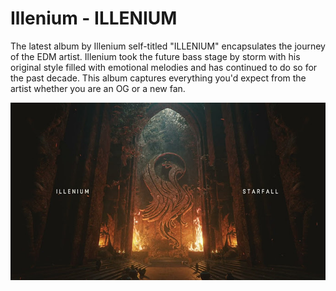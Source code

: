 # Illenium - ILLENIUM

The latest album by Illenium self-titled "ILLENIUM" encapsulates the journey of the EDM artist. 
Illenium took the future bass stage by storm with his original style filled with emotional melodies and has continued to do so for the past decade.
This album captures everything you'd expect from the artist whether you are an OG or a new fan.

![cover](/articles/ill.jpg)

